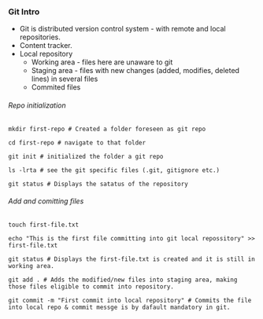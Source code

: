 ### Git Intro

* Git is distributed version control system - with remote and local repositories.
* Content tracker.
* Local repository
  * Working area - files here are unaware to git
  * Staging area - files with new changes (added, modifies, deleted lines) in several files
  * Commited files

###### Repo initialization

```
mkdir first-repo # Created a folder foreseen as git repo

cd first-repo # navigate to that folder

git init # initialized the folder a git repo

ls -lrta # see the git specific files (.git, gitignore etc.)

git status # Displays the satatus of the repository
```

###### Add and comitting files

```
touch first-file.txt

echo "This is the first file committing into git local repossitory" >> first-file.txt

git status # Displays the first-file.txt is created and it is still in working area.

git add . # Adds the modified/new files into staging area, making those files eligible to commit into repository.

git commit -m "First commit into local repository" # Commits the file into local repo & commit messge is by dafault mandatory in git.
```
